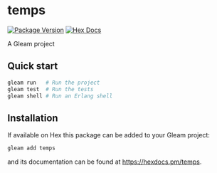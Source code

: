 # temps

[![Package Version](https://img.shields.io/hexpm/v/temps)](https://hex.pm/packages/temps)
[![Hex Docs](https://img.shields.io/badge/hex-docs-ffaff3)](https://hexdocs.pm/temps/)

A Gleam project

## Quick start

```sh
gleam run   # Run the project
gleam test  # Run the tests
gleam shell # Run an Erlang shell
```

## Installation

If available on Hex this package can be added to your Gleam project:

```sh
gleam add temps
```

and its documentation can be found at <https://hexdocs.pm/temps>.
